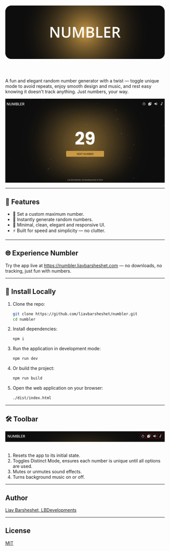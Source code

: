 <h1 align="center">
	<br>
	<img src="https://github.com/liavbarsheshet/numbler/blob/main/assets/banner.png?raw=true" alt="Numbler Logo">
	<br>
	<br>
</h1>

A fun and elegant random number generator with a twist — toggle unique mode to avoid repeats, enjoy smooth design and music, and rest easy knowing it doesn't track anything. Just numbers, your way.

<img src="https://github.com/liavbarsheshet/numbler/blob/main/assets/screenshot.jpg?raw=true" alt="Screenshot" />

---

## 🚀 Features

- 🔢 Set a custom maximum number.
- 🎰 Instantly generate random numbers.
- 🎨 Minimal, clean, elegant and responsive UI.
- ⚡ Built for speed and simplicity — no clutter.

---

## 🌐 Experience Numbler

Try the app live at https://numbler.liavbarsheshet.com — no downloads, no tracking, just fun with numbers.

---

## 📂 Install Locally

1. Clone the repo:

   ```bash
   git clone https://github.com/liavbarsheshet/numbler.git
   cd numbler
   ```

2. Install dependencies:
   ```bash
   npm i
   ```
3. Run the application in development mode:
   ```bash
   npm run dev
   ```
4. Or build the project:
   ```bash
   npm run build
   ```
5. Open the web application on your browser:
   ```bash
   ./dist/index.html
   ```

---

## 🛠️ Toolbar

<img src="https://github.com/liavbarsheshet/numbler/blob/main/assets/toolbar.png?raw=true" alt="Toolbar" />
<br>
<br>

1. Resets the app to its initial state.
2. Toggles Distinct Mode, ensures each number is unique until all options are used.
3. Mutes or unmutes sound effects.
4. Turns background music on or off.

---

## Author

[Liav Barsheshet, LBDevelopments](https://github.com/liavbarsheshet)

---

## License

[MIT](LICENSE)
